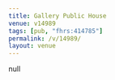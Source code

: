 ```yaml
---
title: Gallery Public House
venue: v14989
tags: [pub, "fhrs:414785"]
permalink: /v/14989/
layout: venue
---
```

null